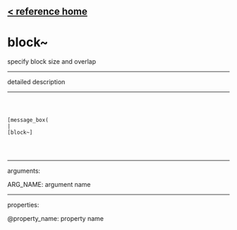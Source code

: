 [< reference home](ceammc_lib.html)
---

# block~


specify block size and overlap

---

detailed description
<br>


---


```



[message_box(                                 
|
[block~]


            
```

---
arguments:

ARG_NAME: argument name<br>

---
properties:

@property_name: property name<br>

